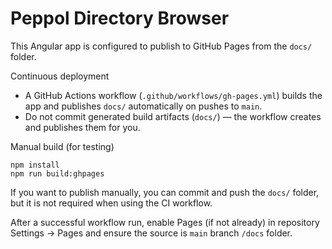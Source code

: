 # Peppol Directory Browser

This Angular app is configured to publish to GitHub Pages from the `docs/` folder.

Continuous deployment

- A GitHub Actions workflow (`.github/workflows/gh-pages.yml`) builds the app and publishes `docs/` automatically on pushes to `main`.
- Do not commit generated build artifacts (`docs/`) — the workflow creates and publishes them for you.

Manual build (for testing)

```pwsh
npm install
npm run build:ghpages
```

If you want to publish manually, you can commit and push the `docs/` folder, but it is not required when using the CI workflow.

After a successful workflow run, enable Pages (if not already) in repository Settings → Pages and ensure the source is `main` branch `/docs` folder.